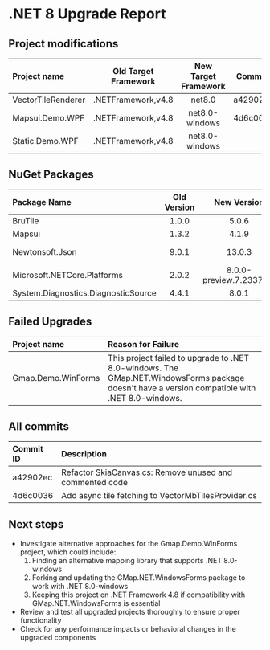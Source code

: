 # .NET 8 Upgrade Report

## Project modifications

| Project name                   | Old Target Framework  | New Target Framework | Commits                   |
|:-------------------------------|:---------------------:|:-------------------:|---------------------------|
| VectorTileRenderer             | .NETFramework,v4.8    | net8.0              | a42902ec                  |
| Mapsui.Demo.WPF               | .NETFramework,v4.8    | net8.0-windows       | 4d6c0036                  |
| Static.Demo.WPF               | .NETFramework,v4.8    | net8.0-windows       |                           |

## NuGet Packages

| Package Name                        | Old Version | New Version | Projects                                 |
|:------------------------------------|:-----------:|:-----------:|------------------------------------------|
| BruTile                             | 1.0.0       | 5.0.6       | Mapsui.Demo.WPF                         |
| Mapsui                              | 1.3.2       | 4.1.9       | Mapsui.Demo.WPF                         |
| Newtonsoft.Json                     | 9.0.1       | 13.0.3      | VectorTileRenderer, Mapsui.Demo.WPF     |
| Microsoft.NETCore.Platforms         | 2.0.2       | 8.0.0-preview.7.23375.6 | VectorTileRenderer         |
| System.Diagnostics.DiagnosticSource | 4.4.1       | 8.0.1       | VectorTileRenderer                      |

## Failed Upgrades

| Project name                 | Reason for Failure                                            |
|:-----------------------------|:--------------------------------------------------------------|
| Gmap.Demo.WinForms           | This project failed to upgrade to .NET 8.0-windows. The GMap.NET.WindowsForms package doesn't have a version compatible with .NET 8.0-windows. |

## All commits

| Commit ID | Description                                |
|:----------|:-------------------------------------------|
| a42902ec  | Refactor SkiaCanvas.cs: Remove unused and commented code |
| 4d6c0036  | Add async tile fetching to VectorMbTilesProvider.cs |

## Next steps

- Investigate alternative approaches for the Gmap.Demo.WinForms project, which could include:
  1. Finding an alternative mapping library that supports .NET 8.0-windows
  2. Forking and updating the GMap.NET.WindowsForms package to work with .NET 8.0-windows
  3. Keeping this project on .NET Framework 4.8 if compatibility with GMap.NET.WindowsForms is essential
- Review and test all upgraded projects thoroughly to ensure proper functionality
- Check for any performance impacts or behavioral changes in the upgraded components